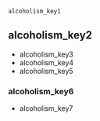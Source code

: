 ```ngMeta
alcoholism_key1
```
## alcoholism_key2
* alcoholism_key3
* alcoholism_key4
* alcoholism_key5
### alcoholism_key6
* alcoholism_key7
